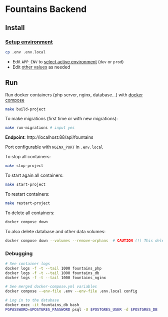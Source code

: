 # Fountains Backend

## Install

### [Setup environment](https://symfony.com/doc/current/configuration.html#configuration-based-on-environment-variables)

```sh
cp .env .env.local
```

- Edit `APP_ENV` to [select active environment](https://symfony.com/doc/current/configuration.html#selecting-the-active-environment) (`dev` or `prod`)
- Edit [other values](https://symfony.com/doc/current/configuration.html#overriding-environment-values-via-env-local) as needed

## Run

Run docker containers (php server, nginx, database...) with [docker compose](https://docs.docker.com/compose/install/)

```sh
make build-project
```

To make migrations (first time or with new migrations):

```sh
make run-migrations # input yes
```

**Endpoint**: http://localhost:88/api/fountains

Port configurable with `NGINX_PORT` in `.env.local`

To stop all containers:

```sh
make stop-project
```

To start again all containers:

```sh
make start-project
```

To restart containers:

```sh
make restart-project
```

To delete all containers:

```sh
docker compose down
```

To also delete database and other data volumes:

```sh
docker compose down --volumes --remove-orphans  # CAUTION (!) This deletes all data!
```

### Debugging

```sh
# See container logs
docker logs -f -t --tail 1000 fountains_php
docker logs -f -t --tail 1000 fountains_db
docker logs -f -t --tail 1000 fountains_nginx

# See merged docker-compose.yml variables
docker compose --env-file .env --env-file .env.local config

# Log in to the database
docker exec -it fountains_db bash
PGPASSWORD=$POSTGRES_PASSWORD psql -U $POSTGRES_USER -d $POSTGRES_DB
```
